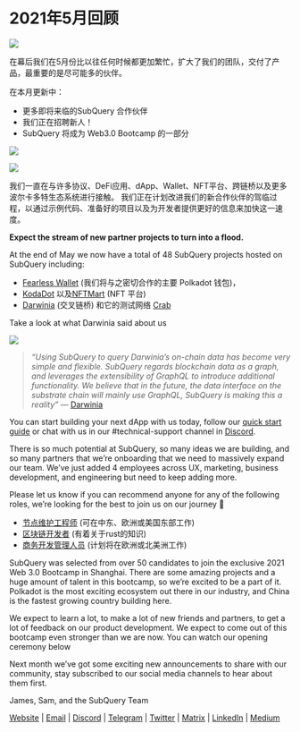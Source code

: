 # 2021年5月回顾

![](https://miro.medium.com/max/1400/1*5E_eIJBTvHI7W24ib_Syvw.png)

在幕后我们在5月份比以往任何时候都更加繁忙，扩大了我们的团队，交付了产品，最重要的是尽可能多的伙伴。

在本月更新中：

- 更多即将来临的SubQuery 合作伙伴
- 我们正在招聘新人！
- SubQuery 将成为 Web3.0 Bootcamp 的一部分

![](https://miro.medium.com/freeze/max/60/1*bFOaBnLZUfhRxiQa7fjbwA.gif?q=20)

![](https://miro.medium.com/max/640/1*bFOaBnLZUfhRxiQa7fjbwA.gif)

我们一直在与许多协议、DeFi应用、dApp、Wallet、NFT平台、跨链桥以及更多波尔卡多特生态系统进行接触。 我们正在计划改进我们的新合作伙伴的驾临过程，以通过示例代码、准备好的项目以及为开发者提供更好的信息来加快这一速度。

**Expect the stream of new partner projects to turn into a flood.**

At the end of May we now have a total of 48 SubQuery projects hosted on SubQuery including:

- [Fearless Wallet](https://fearlesswallet.io/) (我们将与之密切合作的主要 Polkadot 钱包)，
- [KodaDot](https://kodadot.xyz/) 以及[NFTMart](https://www.nftmart.io/) (NFT 平台)
- [Darwinia](https://explorer.subquery.network/subquery/darwinia-network/darwinia) (交叉链桥) 和它的测试网络 [Crab](https://explorer.subquery.network/subquery/wuminzhe/crab)

Take a look at what Darwinia said about us

![](https://miro.medium.com/max/1400/0*Bc8P3mcH6rz-KtT0)

> _“Using SubQuery to query Darwinia’s on-chain data has become very simple and flexible. SubQuery regards blockchain data as a graph, and leverages the extensibility of GraphQL to introduce additional functionality. We believe that in the future, the data interface on the substrate chain will mainly use GraphQL, SubQuery is making this a reality”_ — [Darwinia](../customer_announcements/20210528-Darwinias-Network-Data-is-Now-Available-for-Free-on-SubQuery.md)

You can start building your next dApp with us today, follow our [quick start guide](https://doc.subquery.network/quickstart.html) or chat with us in our #technical-support channel in [Discord](https://discord.com/invite/78zg8aBSMG).

There is so much potential at SubQuery, so many ideas we are building, and so many partners that we’re onboarding that we need to massively expand our team. We’ve just added 4 employees across UX, marketing, business development, and engineering but need to keep adding more.

Please let us know if you can recommend anyone for any of the following roles, we’re looking for the best to join us on our journey 🚀

- [节点维护工程师](https://dash.recooty.com/openings/details/e44cf9762b402f5d8b5bc36f60304a15) (可在中东、欧洲或美国东部工作)
- [区块链开发者](https://dash.recooty.com/openings/details/9578a63fbe545bd82cc5bbe749636af1) (有着关于rust的知识)
- [商务开发管理人员](https://rcty.co/3coJPrV) (计划将在欧洲或北美洲工作)

SubQuery was selected from over 50 candidates to join the exclusive 2021 Web 3.0 Bootcamp in Shanghai. There are some amazing projects and a huge amount of talent in this bootcamp, so we’re excited to be a part of it. Polkadot is the most exciting ecosystem out there in our industry, and China is the fastest growing country building here.

We expect to learn a lot, to make a lot of new friends and partners, to get a lot of feedback on our product development. We expect to come out of this bootcamp even stronger than we are now. You can watch our opening ceremony below

Next month we’ve got some exciting new announcements to share with our community, stay subscribed to our social media channels to hear about them first.

James, Sam, and the SubQuery Team

[Website](https://subquery.network/) | [Email](mailto:hello@subquery.network) | [Discord](https://discord.com/invite/78zg8aBSMG) | [Telegram](https://t.me/subquerynetwork) | [Twitter](https://twitter.com/subquerynetwork) | [Matrix](https://matrix.to/#/#subquery:matrix.org) | [LinkedIn](https://www.linkedin.com/company/subquery) | [Medium](https://subquery.medium.com/)
